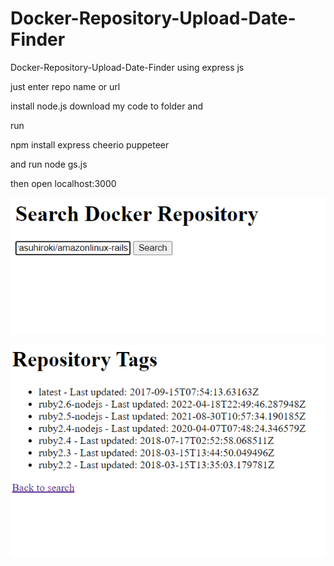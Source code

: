 # Docker-Repository-Upload-Date-Finder
Docker-Repository-Upload-Date-Finder using express js

just enter repo name or url

install node.js download my code to folder and 

run 

npm install express cheerio puppeteer

and run node gs.js

then open localhost:3000

![Image Description](https://github.com/Toufik2022/Docker-Repository-Upload-Date-Finder/blob/main/1.png)

![Image Description](https://github.com/Toufik2022/Docker-Repository-Upload-Date-Finder/blob/main/2.png)
